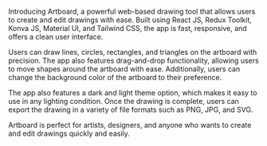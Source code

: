 Introducing Artboard, a powerful web-based drawing tool that allows users to create and edit drawings with ease. Built using React JS, Redux Toolkit, Konva JS, Material UI, and Tailwind CSS, the app is fast, responsive, and offers a clean user interface.

Users can draw lines, circles, rectangles, and triangles on the artboard with precision. The app also features drag-and-drop functionality, allowing users to move shapes around the artboard with ease. Additionally, users can change the background color of the artboard to their preference.

The app also features a dark and light theme option, which makes it easy to use in any lighting condition. Once the drawing is complete, users can export the drawing in a variety of file formats such as PNG, JPG, and SVG.

Artboard is perfect for artists, designers, and anyone who wants to create and edit drawings quickly and easily.
